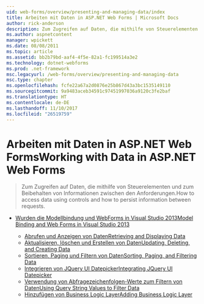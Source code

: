 ```yaml
---
uid: web-forms/overview/presenting-and-managing-data/index
title: Arbeiten mit Daten in ASP.NET Web Forms | Microsoft Docs
author: rick-anderson
description: Zum Zugreifen auf Daten, die mithilfe von Steuerelementen und zum Beibehalten von Informationen zwischen den Anforderungen.
ms.author: aspnetcontent
manager: wpickett
ms.date: 08/08/2011
ms.topic: article
ms.assetid: bb2b79bd-aaf4-4f5e-82a1-fc199514a3e2
ms.technology: dotnet-webforms
ms.prod: .net-framework
msc.legacyurl: /web-forms/overview/presenting-and-managing-data
msc.type: chapter
ms.openlocfilehash: fcfe22a67a2d0876e25b867d43a3bc1535149110
ms.sourcegitcommit: 9a9483aceb34591c97451997036a9120c3fe2baf
ms.translationtype: HT
ms.contentlocale: de-DE
ms.lasthandoff: 11/10/2017
ms.locfileid: "26519759"
---
```

<a name="working-with-data-in-aspnet-web-forms"></a><span data-ttu-id="41310-103">Arbeiten mit Daten in ASP.NET Web Forms</span><span class="sxs-lookup"><span data-stu-id="41310-103">Working with Data in ASP.NET Web Forms</span></span>
====================
> <span data-ttu-id="41310-104">Zum Zugreifen auf Daten, die mithilfe von Steuerelementen und zum Beibehalten von Informationen zwischen den Anforderungen.</span><span class="sxs-lookup"><span data-stu-id="41310-104">How to access data using controls and how to persist information between requests.</span></span>


- [<span data-ttu-id="41310-105">Wurden die Modellbindung und WebForms in Visual Studio 2013</span><span class="sxs-lookup"><span data-stu-id="41310-105">Model Binding and Web Forms in Visual Studio 2013</span></span>](model-binding/index.md)

    - [<span data-ttu-id="41310-106">Abrufen und Anzeigen von Daten</span><span class="sxs-lookup"><span data-stu-id="41310-106">Retrieving and Displaying Data</span></span>](model-binding/retrieving-data.md)
    - [<span data-ttu-id="41310-107">Aktualisieren, löschen und Erstellen von Daten</span><span class="sxs-lookup"><span data-stu-id="41310-107">Updating, Deleting, and Creating Data</span></span>](model-binding/updating-deleting-and-creating-data.md)
    - [<span data-ttu-id="41310-108">Sortieren, Paging und Filtern von Daten</span><span class="sxs-lookup"><span data-stu-id="41310-108">Sorting, Paging, and Filtering Data</span></span>](model-binding/sorting-paging-and-filtering-data.md)
    - [<span data-ttu-id="41310-109">Integrieren von JQuery UI Datepicker</span><span class="sxs-lookup"><span data-stu-id="41310-109">Integrating JQuery UI Datepicker</span></span>](model-binding/integrating-jquery-ui.md)
    - [<span data-ttu-id="41310-110">Verwendung von Abfragezeichenfolgen-Werte zum Filtern von Daten</span><span class="sxs-lookup"><span data-stu-id="41310-110">Using Query String Values to Filter Data</span></span>](model-binding/using-query-string-values-to-retrieve-data.md)
    - [<span data-ttu-id="41310-111">Hinzufügen von Business Logic Layer</span><span class="sxs-lookup"><span data-stu-id="41310-111">Adding Business Logic Layer</span></span>](model-binding/adding-business-logic-layer.md)
